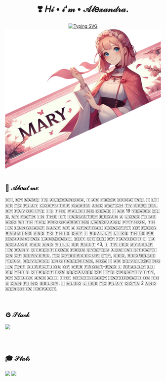 <h1 align="center">❣️ 𝐻𝒾 • 𝒾'𝓂 • 𝒜𝓁𝑒𝓍𝒶𝓃𝒹𝓇𝒶.</h1>
<div align="center"><a href="https://git.io/typing-svg"><img src="https://readme-typing-svg.demolab.com?font=Rowdies&size=22&pause=1000&color=D66E76&center=true&vCenter=true&random=false&width=435&lines=Front-End;CyberSecurity" alt="Typing SVG" /></a></a></div>
<div>
  <img src="https://github.com/Mary064/Mary064/blob/main/headerorig.png">  
<div/>
<br>
<div>
  <h2>🌸 𝒜𝒷𝑜𝓊𝓉 𝓂𝑒</h2>
🇭‌🇮‌, 🇲‌🇾‌ 🇳‌🇦‌🇲‌🇪‌ 🇮‌🇸‌ 🇦‌🇱‌🇪‌🇽‌🇦‌🇳‌🇩‌🇷‌🇦‌, 🇮‌ 🇦‌🇲‌‌ 🇫‌🇷‌🇴‌🇲‌ 🇺‌🇰‌🇷‌🇦‌🇮‌🇳‌🇪‌. 🇮‌ 🇱‌🇮‌🇰‌🇪‌ 🇹‌🇴‌ 🇵‌🇱‌🇦‌🇾‌ 🇨‌🇴‌🇲‌🇵‌🇺‌🇹‌🇪‌🇷‌ 🇬‌🇦‌🇲‌🇪‌🇸‌ 🇦‌🇳‌🇩‌ 🇼‌🇦‌🇹‌🇨‌🇭‌ 🇹‌🇻‌ 🇸‌🇪‌🇷‌🇮‌🇪‌🇸‌, 🇲‌🇾‌ 🇫‌🇦‌🇻‌🇴‌🇷‌🇮‌🇹‌🇪‌ 🇮‌🇸‌ 🇹‌🇭‌🇪‌ 🇼‌🇦‌🇱‌🇰‌🇮‌🇳‌🇬‌ 🇩‌🇪‌🇦‌🇩‌ 🇮‌ 🇦‌🇲‌ 19 🇾‌🇪‌🇦‌🇷‌🇸‌ 🇴‌🇱‌🇩‌, 🇲‌🇾‌ 🇵‌🇦‌🇹‌🇭‌ 🇮‌🇳‌ 🇹‌🇭‌🇪‌ 🇮‌🇹‌ 🇮‌🇳‌🇩‌🇺‌🇸‌🇹‌🇷‌🇾‌ 🇧‌🇪‌🇬‌🇦‌🇳‌ 🇦‌ 🇱‌🇴‌🇳‌🇬‌ 🇹‌🇮‌🇲‌🇪‌ 🇦‌🇬‌🇴‌ 🇼‌🇮‌🇹‌🇭‌ 🇹‌🇭‌🇪‌ 🇵‌🇷‌🇴‌🇬‌🇷‌🇦‌🇲‌🇲‌🇮‌🇳‌🇬‌ 🇱‌🇦‌🇳‌🇬‌🇺‌🇦‌🇬‌🇪‌ 🇵‌🇾‌🇹‌🇭‌🇴‌🇳‌, 🇹‌🇭‌🇮‌🇸‌ 🇱‌🇦‌🇳‌🇬‌🇺‌🇦‌🇬‌🇪‌ 🇬‌🇦‌🇻‌🇪‌ 🇲‌🇪‌ 🇦‌ 🇬‌🇪‌🇳‌🇪‌🇷‌🇦‌🇱‌ 🇨‌🇴‌🇳‌🇨‌🇪‌🇵‌🇹‌ 🇴‌🇫‌ 🇵‌🇷‌🇴‌🇬‌🇷‌🇦‌🇲‌🇲‌🇮‌🇳‌🇬‌ 🇦‌🇳‌🇩‌ 🇹‌🇴‌ 🇹‌🇭‌🇮‌🇸‌ 🇩‌🇦‌🇾‌ 🇮‌ 🇷‌🇪‌🇦‌🇱‌🇱‌🇾‌ 🇱‌🇮‌🇰‌🇪‌ 🇹‌🇭‌🇮‌🇸‌ 🇵‌🇷‌🇴‌🇬‌🇷‌🇦‌🇲‌🇲‌🇮‌🇳‌🇬‌ 🇱‌🇦‌🇳‌🇬‌🇺‌🇦‌🇬‌🇪‌, 🇧‌🇺‌🇹‌ 🇸‌🇹‌🇮‌🇱‌🇱‌ 🇲‌🇾‌ 🇫‌🇦‌🇻‌🇴‌🇷‌🇮‌🇹‌🇪‌ 🇱‌🇦‌🇳‌🇬‌🇺‌🇦‌🇬‌🇪‌ 🇼‌🇦‌🇸‌ 🇦‌🇳‌🇩‌ 🇼‌🇮‌🇱‌🇱‌ 🇧‌🇪‌ 🇷‌🇺‌🇸‌🇹‌ <3, 🇮‌ 🇹‌🇷‌🇮‌🇪‌🇩‌ 🇲‌🇾‌🇸‌🇪‌🇱‌🇫‌ 🇮‌🇳‌ 🇲‌🇦‌🇳‌🇾‌ 🇩‌🇮‌🇷‌🇪‌🇨‌🇹‌🇮‌🇴‌🇳‌🇸‌ 🇫‌🇷‌🇴‌🇲‌ 🇸‌🇾‌🇸‌🇹‌🇪‌🇲‌ 🇦‌🇩‌🇲‌🇮‌🇳‌🇮‌🇸‌🇹‌🇷‌🇦‌🇹‌🇮‌🇴‌🇳‌ 🇴‌🇫‌ 🇸‌🇪‌🇷‌🇻‌🇪‌🇷‌🇸‌, 🇹‌🇴‌ 🇨‌🇾‌🇧‌🇪‌🇷‌🇸‌🇪‌🇨‌🇺‌🇷‌🇮‌🇹‌🇾‌, 🇸‌🇪‌🇴‌, 🇷‌🇪‌🇩‌/🇧‌🇱‌🇺‌🇪‌ 🇹‌🇪‌🇦‌🇲‌, 🇷‌🇪‌🇻‌🇪‌🇷‌🇸‌🇪‌ 🇪‌🇳‌🇬‌🇮‌🇳‌🇪‌🇪‌🇷‌🇮‌🇳‌🇬‌, 🇳‌🇴‌🇼‌ 🇮‌ 🇦‌🇲‌ 🇩‌🇪‌🇻‌🇪‌🇱‌🇴‌🇵‌🇮‌🇳‌🇬‌ 🇮‌🇳‌ 🇹‌🇭‌🇪‌ 🇩‌🇮‌🇷‌🇪‌🇨‌🇹‌🇮‌🇴‌🇳‌ 🇴‌🇫‌ 🇼‌🇪‌🇧‌ 🇫‌🇷‌🇴‌🇳‌🇹‌-🇪‌🇳‌🇩‌ 🇮‌ 🇷‌🇪‌🇦‌🇱‌🇱‌🇾‌ 🇱‌🇮‌🇰‌🇪‌ 🇹‌🇭‌🇮‌🇸‌ 🇩‌🇮‌🇷‌🇪‌🇨‌🇹‌🇮‌🇴‌🇳‌ 🇧‌🇪‌🇨‌🇦‌🇺‌🇸‌🇪‌ 🇴‌🇫‌ 🇮‌🇹‌🇸‌ 🇨‌🇷‌🇪‌🇦‌🇹‌🇮‌🇻‌🇮‌🇹‌🇾‌, 🇲‌🇾‌ 🇸‌🇹‌🇦‌🇨‌🇰‌ 🇦‌🇳‌🇩‌ 🇦‌🇱‌🇱‌ 🇹‌🇭‌🇪‌ 🇳‌🇪‌🇨‌🇪‌🇸‌🇸‌🇦‌🇷‌🇾‌ 🇮‌🇳‌🇫‌🇴‌🇷‌🇲‌🇦‌🇹‌🇮‌🇴‌🇳‌ 🇾‌🇴‌🇺‌ 🇨‌🇦‌🇳‌ 🇫‌🇮‌🇳‌🇩‌ 🇧‌🇪‌🇱‌🇴‌🇼‌. 🇮‌ 🇦‌🇱‌🇸‌🇴‌ 🇱‌🇮‌🇰‌🇪‌ 🇹‌🇴‌ 🇵‌🇱‌🇦‌🇾‌ 🇩‌🇴‌🇹‌🇦‌ 2 🇦‌🇳‌🇩‌ 🇬‌🇪‌🇳‌🇸‌🇭‌🇮‌🇳‌ 🇮‌🇲‌🇵‌🇦‌🇨‌🇹‌. 
</div>
  <br>
    <br>

<div>
  <h2>⚙️ 𝒮𝓉𝒶𝒸𝓀</h2>
  <p>
  <a href="https://skillicons.dev">
    <img src="https://skillicons.dev/icons?i=html,css,js,ts,rust,c,python,ruby,robloxstudio,sass,git,react,bash,figma,linux,windows,kali,vscode,webstorm,pycharm,vite" />
  </a>
</p>
</div>
  <br>
    <br>
<div>
  <h2>🎓 𝒮𝓉𝒶𝓉𝓈</h2>
<div>
    <a>
     <img height=290 align="center" src="https://github-readme-stats.vercel.app/api/wakatime?username=Mary666/">
  </a>
<a>
  <img height=270 align="center" src="https://github-readme-stats.vercel.app/api/top-langs/?username=Mary064&layout=pie"/>
</a>
</div>
</div>
